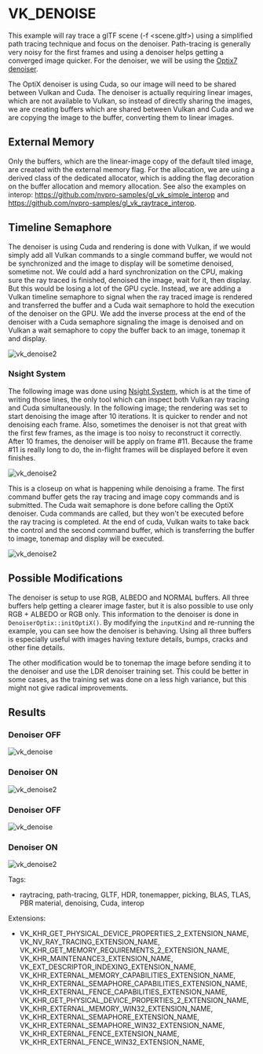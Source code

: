 
# VK_DENOISE

This example will ray trace a glTF scene (-f <scene.gltf>) using a simplified path tracing technique and focus on the denoiser. Path-tracing is generally very noisy for the first frames and using a denoiser helps getting a converged image quicker. For the denoiser, we will be using the [Optix7 denoiser](https://developer.nvidia.com/optix-denoiser). 

The OptiX denoiser is using Cuda, so our image will need to be shared between Vulkan and Cuda. The denoiser is actually requiring linear images, which are not available to Vulkan, so instead of directly sharing the images, we are creating buffers which are shared between Vulkan and Cuda and we are copying the image to the buffer, converting them to linear images. 

## External Memory 

Only the buffers, which are the linear-image copy of the default tiled image, are created with the external memory flag. For the allocation, we are using a derived class of the dedicated allocator, which is adding the flag decoration on the buffer allocation and memory allocation. See also the examples on interop: https://github.com/nvpro-samples/gl_vk_simple_interop and https://github.com/nvpro-samples/gl_vk_raytrace_interop.

## Timeline Semaphore

The denoiser is using Cuda and rendering is done with Vulkan, if we would simply add all Vulkan commands to a single command buffer, we would not be synchronized and the image to display will be sometime denoised, sometime not. We could add a hard synchronization on the CPU, making sure the ray traced is finished, denoised the image, wait for it, then display. But this would be losing a lot of the GPU cycle. Instead, we are adding a Vulkan timeline semaphore to signal when the ray traced image is rendered and transferred the buffer and a Cuda wait semaphore to hold the execution of the denoiser on the GPU. We add the inverse process at the end of the denoiser with a Cuda semaphore signaling the image is denoised and on Vulkan a wait semaphore to copy the buffer back to an image, tonemap it and display. 


 ![vk_denoise2](doc/GPU_Trace.png)


### Nsight System 
The following image was done using [Nsight System](https://developer.nvidia.com/nsight-systems), which is at the time of writing those lines, the only tool which can inspect both Vulkan ray tracing and Cuda simultaneously. In the following image; the rendering was set to start denoising the image after 10 iterations. It is quicker to render and not denoising each frame. Also, sometimes the denoiser is not that great with the first few frames, as the image is too noisy to reconstruct it correctly. After 10 frames, the denoiser will be apply on frame #11. Because the frame #11 is really long to do, the in-flight frames will be displayed before it even finishes. 

 ![vk_denoise2](doc/nsight-sys_1.png)

 
 This is a closeup on what is happening while denoising a frame. The first command buffer gets the ray tracing and image copy commands and is submitted. The Cuda wait semaphore is done before calling the OptiX denoiser. Cuda commands are called, but they won't be executed before the ray tracing is completed. At the end of cuda, Vulkan waits to take back the control and the second command buffer, which is transferring the buffer to image, tonemap and display will be executed.

 ![vk_denoise2](doc/nsight-sys_2.png)


## Possible Modifications

The denoiser is setup to use RGB, ALBEDO and NORMAL buffers. All three buffers help getting a clearer image faster, but it is also possible to use only RGB + ALBEDO or RGB only. This information to the denoiser is done in `DenoiserOptix::initOptiX()`. By modifying the `inputKind` and re-running the example, you can see how the denoiser is behaving. Using all three buffers is especially useful with images having texture details, bumps, cracks and other fine details. 

The other modification would be to tonemap the image before sending it to the denoiser and use the LDR denoiser training set. This could be better in some cases, as the training set was done on a less high variance, but this might not give radical improvements.

## Results

### Denoiser OFF

![vk_denoise](doc/vk_denoise_off.png)

### Denoiser ON

![vk_denoise2](doc/vk_denoise_on.png)


### Denoiser OFF

![vk_denoise](doc/vk_denoise_not.png)

### Denoiser ON

![vk_denoise2](doc/vk_denoise.png)


Tags: 
- raytracing, path-tracing, GLTF, HDR, tonemapper, picking, BLAS, TLAS, PBR material, denoising, Cuda, interop

Extensions: 
- VK_KHR_GET_PHYSICAL_DEVICE_PROPERTIES_2_EXTENSION_NAME, VK_NV_RAY_TRACING_EXTENSION_NAME, VK_KHR_GET_MEMORY_REQUIREMENTS_2_EXTENSION_NAME, VK_KHR_MAINTENANCE3_EXTENSION_NAME, VK_EXT_DESCRIPTOR_INDEXING_EXTENSION_NAME,
VK_KHR_EXTERNAL_MEMORY_CAPABILITIES_EXTENSION_NAME,
VK_KHR_EXTERNAL_SEMAPHORE_CAPABILITIES_EXTENSION_NAME,
VK_KHR_EXTERNAL_FENCE_CAPABILITIES_EXTENSION_NAME,
VK_KHR_GET_PHYSICAL_DEVICE_PROPERTIES_2_EXTENSION_NAME,
VK_KHR_EXTERNAL_MEMORY_WIN32_EXTENSION_NAME,
VK_KHR_EXTERNAL_SEMAPHORE_EXTENSION_NAME,
VK_KHR_EXTERNAL_SEMAPHORE_WIN32_EXTENSION_NAME,
VK_KHR_EXTERNAL_FENCE_EXTENSION_NAME,
VK_KHR_EXTERNAL_FENCE_WIN32_EXTENSION_NAME,

